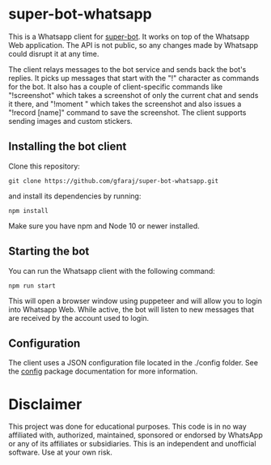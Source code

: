 # super-bot-whatsapp
This is a Whatsapp client for [super-bot](https://github.com/gfaraj/super-bot). It works on top of the Whatsapp Web application. The API is not public, so any changes made by Whatsapp could disrupt it at any time. 

The client relays messages to the bot service and sends back the bot's replies. It picks up messages that start with the "!" character as commands for the bot. It also has a couple of client-specific commands like "!screenshot" which takes a screenshot of only the current chat and sends it there, and "!moment " which takes the screenshot and also issues a "!record [name]" command to save the screenshot. The client supports sending images and custom stickers.

## Installing the bot client

Clone this repository:

```
git clone https://github.com/gfaraj/super-bot-whatsapp.git
```

and install its dependencies by running:

```
npm install
```

Make sure you have npm and Node 10 or newer installed.

## Starting the bot

You can run the Whatsapp client with the following command:

```
npm run start
```

This will open a browser window using puppeteer and will allow you to login into Whatsapp Web. While active, the bot will listen to new messages that are received by the account used to login.

## Configuration

The client uses a JSON configuration file located in the ./config folder. See the [config](https://docs.npmjs.com/cli/config) package documentation for more information.

# Disclaimer

This project was done for educational purposes. This code is in no way affiliated with, authorized, maintained, sponsored or endorsed by WhatsApp or any of its affiliates or subsidiaries. This is an independent and unofficial software. Use at your own risk.
